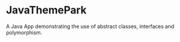 # JavaThemePark

A Java App demonstrating the use of abstract classes, interfaces and polymorphism.
